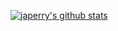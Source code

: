 [![japerry's github stats](https://github-readme-stats.vercel.app/api?username=japerry911&show_icons=true&theme=vue&count_private=true&hide=issues)](https://github.com/anuraghazra/github-readme-stats)

